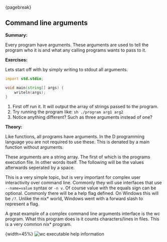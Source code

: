 {pagebreak}

## Command line arguments
**Summary:**

Every program have arguments. These arguments are used to tell the program who it is and what any calling programs wants to pass to it. 

**Exercises:**

Lets start off with by simply writing to stdout all arguments.

```D
import std.stdio;

void main(string[] args) {
	writeln(args);
}
```

1. First off run it. It will output the array of strings passed to the program.
2. Try running the program like: ``sh ./program arg1 arg2``
3. Notice anything different? Such as three arguments instead of one?

**Theory:**

Like functions, all programs have arguments. In the D programming language you are not required to use these. This is denated by a main function without arguments.

These arguments are a string array. The first of which is the programs execution file. In other words itself. The following will be the values afterwards seperated by a space.

This is a very simple topic, but is very important for complex user interactivity over command line. Commonly they will use interfaces that use ``--name=value`` syntax or ``-n v``. Of course value with the equals sign can be optional. Commonly there will be a help flag defined. On Windows this will be ``/?``. Unlike the nix* world, Windows went with a forward slash to represent a flag.

A great example of a complex command line arguments interface is the wc program. What this program does is it counts characters/lines in files. This is a very common nix* program.

{width=45%}
![wc executable help information](images/wc_help.png)






